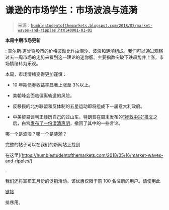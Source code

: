 <!--yml

分类：未分类

日期：2024-05-18 02:41:36

-->

# 谦逊的市场学生：市场波浪与涟漪

> 来源：[`humblestudentofthemarkets.blogspot.com/2018/05/market-waves-and-ripples.html#0001-01-01`](https://humblestudentofthemarkets.blogspot.com/2018/05/market-waves-and-ripples.html#0001-01-01)

**本周中期市场更新**

: 查尔斯·道曾将股市的价格波动比作由潮汐、波浪和涟漪组成。我们可以通过观察过去一周市场的走势来看到这一理论的迷你版。主要指数突破下跌趋势并上涨，市场情绪转为乐观。

本周，市场情绪变得更加谨慎：

+   10 年期债券收益率显著上涨至 3%以上。

+   美朝峰会面临偏离轨道的风险。

+   反移民的北方联盟和反体制的五星运动即将组成下一届意大利政府。

+   中美贸易谈判正经历自己的过山车。特朗普在周末发布的[“拯救中兴”推文](https://twitter.com/realDonaldTrump/status/995680316458262533)之后，白宫[发布了一份澄清声明](https://www.whitehouse.gov/briefings-statements/press-briefing-principal-deputy-press-secretary-raj-shah-051418/)，撤回了其中的一些言论。

哪一个是波浪？哪一个是涟漪？

完整的帖子可以在我们的新网站上找到

在这里](https://humblestudentofthemarkets.com/2018/05/16/market-waves-and-ripples/)

.

我们还将宣布五月份的促销活动。该优惠仅限于前 100 名注册的用户。请使用此

[链接](https://humblestudentofthemarkets.com/product/annual-subscription/)

排序用。
